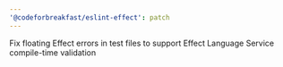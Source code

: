 ```yaml
---
'@codeforbreakfast/eslint-effect': patch
---
```


Fix floating Effect errors in test files to support Effect Language Service compile-time validation
